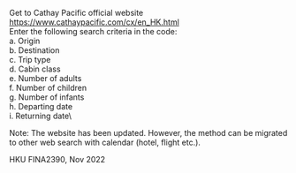 Get to Cathay Pacific official website https://www.cathaypacific.com/cx/en_HK.html \
Enter the following search criteria in the code:\
a.	Origin\
b.	Destination\
c.	Trip type\
d.	Cabin class\
e.	Number of adults\
f.	Number of children\
g.	Number of infants\
h.	Departing date\
i.	Returning date\

Note: The website has been updated. However, the method can be migrated to other web search with calendar (hotel, flight etc.).

HKU FINA2390, Nov 2022
